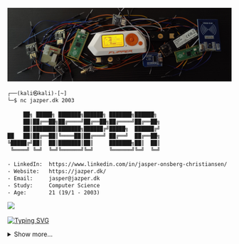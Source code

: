 ![Tech Banner](./images/banner.jpg)

```console
┌──(kali㉿kali)-[~]
└─$ nc jazper.dk 2003

     ██╗ █████╗ ███████╗██████╗ ███████╗██████╗ 
     ██║██╔══██╗██╔════╝██╔══██╗██╔════╝██╔══██╗
     ██║███████║███████╗██████╔╝█████╗  ██████╔╝
██   ██║██╔══██║╚════██║██╔═══╝ ██╔══╝  ██╔══██╗
╚█████╔╝██║  ██║███████║██║     ███████╗██║  ██║
 ╚════╝ ╚═╝  ╚═╝╚══════╝╚═╝     ╚══════╝╚═╝  ╚═╝

- LinkedIn:  https://www.linkedin.com/in/jasper-onsberg-christiansen/             
- Website:   https://jazper.dk/
- Email:     jasper@jazper.dk
- Study:     Computer Science
- Age:       21 (19/1 - 2003)
```

 [![](https://tryhackme-badges.s3.amazonaws.com/jazper.png)](https://tryhackme.com/p/jazper)

[![Typing SVG](https://readme-typing-svg.demolab.com?font=Fira+Code&duration=2000&pause=400&color=00A8F7&width=435&lines=Python;C%23;Javascript;PostgreSQL;MongoDB;Redis;MySQL;SQLite;Microsoft+SQL+Server;Docker;Kubernetes;Github+Actions;Azure+DevOps;HTML;CSS;Linux;Pentesting)](https://git.io/typing-svg)

<details close>
<summary>Show more...</summary>

## Some of my projects
<details close>
<summary>Show</summary>

[**Bump Buddy Discord Bot:**](https://bumpbuddy.xyz) A discord chatbot made in C# using [DSharpPlus](https://github.com/DSharpPlus/DSharpPlus). The chatbot is in over 21.000 discord servers.

[**XSploit CTF Team:**](https://github.com/XSploit-Team) A CTF (Capture the Flag) team, that aims to become better at pentesting.

[**dmr.py:**](https://github.com/j4asper/dmr.py) A python package, that allows programmers to easily fetch vehicle data from the danish vehicle registry.

[**revolut.py:**](https://github.com/j4asper/revolut.py) A python API wrapper for [Revoluts API](https://developer.revolut.com/).

</details>

## Socials
<details close>
<summary>Show</summary>

<a href="https://www.reddit.com/user/j4asper"><img src="https://img.shields.io/badge/Reddit-FF4500?style=for-the-badge&logo=reddit&logoColor=white"></a>
<a href="https://www.snapchat.com/add/j4azper"><img src="https://img.shields.io/badge/Snapchat-FFFC00?style=for-the-badge&logo=snapchat&logoColor=white"></a>
<a href="https://twitter.com/Jazper1901"><img src="https://img.shields.io/badge/Twitter-1DA1F2?style=for-the-badge&logo=twitter&logoColor=white"></a>
<a href="https://hub.docker.com/u/jazper"><img src="https://img.shields.io/badge/Docker-Hub?style=for-the-badge&logo=Docker&logoColor=white&color=%230db7ed"></a>
<a href="https://www.linkedin.com/in/jasper-onsberg-christiansen/"><img src="https://img.shields.io/badge/LinkedIn-0077B5?style=for-the-badge&logo=linkedin&logoColor=white"></a>
<a href="https://ctftime.org/user/159222"><img src="https://img.shields.io/badge/CTFTime-E3000B.svg?style=for-the-badge"></a>
<a href="https://www.kaggle.com/jazper"><img src="https://img.shields.io/badge/Kaggle-20BEFF?style=for-the-badge&logo=Kaggle&logoColor=white"></a>
<a href="https://steamcommunity.com/id/Jasper1901/"><img src="https://img.shields.io/badge/Steam-000000?style=for-the-badge&logo=steam&logoColor=white"></a>
<a href="https://discord.com/users/282660538356596736"><img src="https://img.shields.io/badge/Discord-5865F2?style=for-the-badge&logo=discord&logoColor=white"></a>
<a href="https://app.hackthebox.com/profile/261105"><img src="https://img.shields.io/badge/-HackTheBox-%239FEF00?style=for-the-badge&logo=hackthebox&logoColor=white"></a>
<a href="https://tryhackme.com/p/jazper?show_achievement_badg=blue"><img src="https://img.shields.io/badge/-TryHackMe-%23212C42?style=for-the-badge&logo=tryhackme&logoColor=white"></a>
<a href="https://cryptohack.org/user/Jazper/"><img src="https://img.shields.io/badge/CryptoHack-%ffac33?style=for-the-badge&logo=cryptohack&logoColor=white"></a>
<a href="https://gitlab.com/j4asper"><img src="https://img.shields.io/badge/GitLab-330F63?style=for-the-badge&logo=gitlab&logoColor=white"></a>

</details>

## Tools I've used
<details close>
<summary>Show</summary>

### Programming Languages:  

<a href="https://www.python.org/"><img src="https://img.shields.io/badge/Python-3776AB?style=for-the-badge&logo=python&logoColor=white"></a>
<a href="https://docs.microsoft.com/en-us/dotnet/"><img src="https://img.shields.io/badge/C%23-239120?style=for-the-badge&logo=c-sharp&logoColor=white"></a>
<a href="https://www.javascript.com/"><img src="https://img.shields.io/badge/JavaScript-F7DF1E?style=for-the-badge&logo=javascript&logoColor=black"></a>

### Databases:
<a href="https://mongodb.com/"><img src="https://img.shields.io/badge/MongoDB-4EA94B?style=for-the-badge&logo=mongodb&logoColor=white"></a>
<a href="https://www.mysql.com/"><img src="https://img.shields.io/badge/MySQL-005C84?style=for-the-badge&logo=mysql&logoColor=white"></a>
<a href="https://www.sqlite.org"><img src="https://img.shields.io/badge/SQLite-07405E?style=for-the-badge&logo=sqlite&logoColor=white"></a>
<a href="https://redis.io/"><img src="https://img.shields.io/badge/redis-%23DD0031.svg?&style=for-the-badge&logo=redis&logoColor=white"></a>
<a href="https://www.microsoft.com/da-dk/sql-server/sql-server-downloads"><img src="https://img.shields.io/badge/Microsoft_SQL_Server-gray?style=for-the-badge&logo=microsoftsqlserver"></a>

## Web:

<img src="https://img.shields.io/badge/HTML5-E34F26?style=for-the-badge&logo=html5&logoColor=white">
<img src="https://img.shields.io/badge/CSS-239120?&style=for-the-badge&logo=css3&logoColor=white">
<img src="https://img.shields.io/badge/Markdown-000000?style=for-the-badge&logo=markdown&logoColor=white">
<img src="https://img.shields.io/badge/Flask-000000?style=for-the-badge&logo=flask&logoColor=white">

### Other Technologies:

<a href="https://www.docker.com/"><img src="https://img.shields.io/badge/Docker-119EFF?style=for-the-badge&logo=Docker&logoColor=white"></a>
<a href="https://kubernetes.io//"><img src="https://img.shields.io/badge/Kubernetes-Blue?style=for-the-badge&logo=kubernetes&logoColor=white&color=blue"></a>
<a href="https://github.com"><img src="https://img.shields.io/badge/GitHub_Actions-2088FF?style=for-the-badge&logo=github-actions&logoColor=white"></a>
<a href="https://www.cloudflare.com/"><img src="https://img.shields.io/badge/Cloudflare-F38020?style=for-the-badge&logo=Cloudflare&logoColor=white"></a>
<a href="https://www.debian.org/"><img src="https://img.shields.io/badge/Debian-A81D33?style=for-the-badge&logo=debian&logoColor=white"></a>
<a href="https://git-scm.com/"><img src="https://img.shields.io/badge/GIT-E44C30?style=for-the-badge&logo=git&logoColor=white"></a>


<img src="https://github-readme-stats.vercel.app/api?username=j4asper&theme=blue-green">

</details>

## Home Lab
<details close>
<summary>Show</summary>  
    
## Main server:  
**CPU:** AMD Ryzen 7 5700G (8 Cores)  
**RAM:** 64 GB  
**OS:**  [Unraid](https://unraid.net/)  
**Nickname:** The Beast  
**Storage:** 2x 2 TB harddrives (Raid 1 Configuration)  
**Cache:** 500 GB SSD  

## Kubernetes Cluster:  
**HP Elitedesk 800 G5 Mini**  
**CPU:** Intel Core i5-9500T (6 Cores)  
**RAM:** 16 GB  
**Storage:** 256 GB SSD  

## Home Assistant:  
**Intel Nuc**  
**CPU:** Intel Celeron J4025 (2 Cores)  
**RAM:** 8 GB  
**Storage:** 120 GB SSD  

## Home Network  
Home Network controlled with [TP-Link Omada SDN](https://www.tp-link.com/dk/omada-sdn/)  
Router: [TP-Link ER605](https://www.tp-link.com/dk/business-networking/omada-sdn-router/er605/)  
Controller: [TP-Link OC200](https://www.tp-link.com/dk/business-networking/omada-sdn-controller/oc200/)  
Access Point: [TP-Link EAP610](https://www.tp-link.com/dk/business-networking/omada-sdn-access-point/eap610/)  
Managed Switch: [TP-Link TL-SG108PE](https://www.tp-link.com/dk/business-networking/easy-smart-switch/tl-sg108pe/)  
300/300 WAN Speed  
 
</details>
